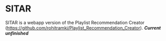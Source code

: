 # SITAR
SITAR is a webapp version of the Playlist Recommendation Creator (https://github.com/rohitramki/Playlist_Recommendation_Creator). ***Current unfinished***
